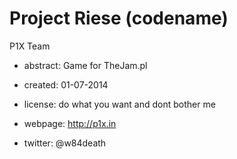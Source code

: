 Project Riese (codename)
=============

P1X Team

* abstract: Game for TheJam.pl
* created: 01-07-2014
* license: do what you want and dont bother me

* webpage: http://p1x.in
* twitter: @w84death